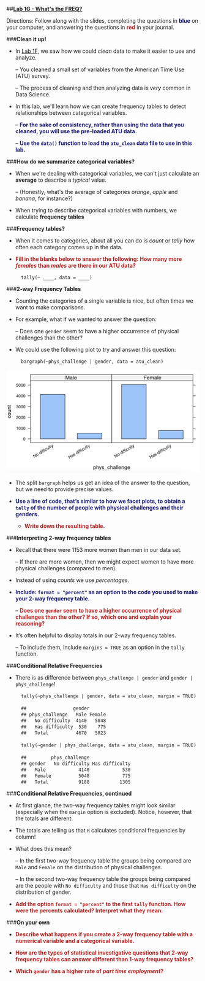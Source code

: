 ##**<u>Lab 1G - What's the FREQ?</u>**

Directions: Follow along with the slides, completing the questions in <span style="color:midnightblue;">**blue**</span> on your computer, and answering the questions in <span style="color:firebrick;">**red**</span> in your journal.

###**Clean it up!**
* In [Lab 1F](lab1f.md), we saw how we could *clean* data to make it easier to use and analyze.

    – You cleaned a small set of variables from the American Time Use (ATU) survey.

    – The process of cleaning and then analyzing data is *very* common in Data Science.

* In this lab, we'll learn how we can create frequency tables to detect relationships between categorical variables.

    – <span style="color:midnightblue;">**For the sake of consistency, rather than using the data that you cleaned, you will use the pre-loaded ATU data.**</span>

    – <span style="color:midnightblue;">**Use the ```data()``` function to load the ```atu_clean``` data file to use in this lab.**</span>

###**How do we summarize categorical variables?**
* When we're dealing with categorical variables, we can't just calculate an **average** to describe a *typical* value.

    – (Honestly, what's the average of categories *orange*, *apple* and *banana*, for instance?)
    
* When trying to describe categorical variables with numbers, we calculate **frequency tables**

###**Frequency tables?**
* When it comes to categories, about all you can do is *count* or *tally* how often each category comes up in the data.

* <span style="color:firebrick;">**Fill in the blanks below to answer the following: How many more *females* than *males* are there in our ATU data?**</span>

        tally(~ ____, data = ____)

###**2-way Frequency Tables**
* Counting the categories of a single variable is nice, but often times we want to make comparisons.

* For example, what if we wanted to answer the question:

    – Does one ```gender``` seem to have a higher occurrence of physical challenges than the other?

* We could use the following plot to try and answer this question:

        bargraph(~phys_challenge | gender, data = atu_clean)

<img src="../../img/1xg0a.png" />

* The split ```bargraph``` helps us get an idea of the answer to the question, but we need to provide precise values.

* <span style="color:midnightblue;">**Use a line of code, that’s similar to how we facet plots, to obtain a ```tally``` of the number of people with physical challenges and their genders.**</span>

    - <span style="color:firebrick;">**Write down the resulting table.**</span>

###**Interpreting 2-way frequency tables**
* Recall that there were 1153 more women than men in our data set.

    – If there are more women, then we might expect women to have more physical challenges (compared to men).

* Instead of using *counts* we use *percentages*.

* <span style="color:midnightblue;">**Include: ```format = "percent"``` as an option to the code you used to make your 2-way frequency table.**</span>

    – <span style="color:firebrick;">**Does one ```gender``` seem to have a higher occurrence of physical challenges than the other? If so, which one and explain your reasoning?**</span>

* It’s often helpful to display totals in our 2-way frequency tables.

    – To include them, include ```margins = TRUE``` as an option in the ```tally``` function.

###**Conditional Relative Frequencies**
* There is as difference between ```phys_challenge | gender``` and ```gender | phys_challenge```!

        tally(~phys_challenge | gender, data = atu_clean, margin = TRUE)

        ##                 gender
        ## phys_challenge   Male Female
        ##   No difficulty  4140   5048
        ##   Has difficulty  530    775
        ##   Total          4670   5823

        tally(~gender | phys_challenge, data = atu_clean, margin = TRUE)

        ##         phys_challenge
        ## gender   No difficulty Has difficulty
        ##   Male            4140            530
        ##   Female          5048            775
        ##   Total           9188           1305

###**Conditional Relative Frequencies, continued**
* At first glance, the two-way frequency tables might look similar (especially when the ```margin``` option is excluded). Notice, however, that the totals are different.

* The totals are telling us that ```R``` calculates conditional frequencies by column!

* What does this mean?        

    – In the first two-way frequency table the groups being compared are ```Male``` and ```Female``` on the distribution of physical challenges.

    – In the second two-way frequency table the groups being compared are the people with ```No difficulty``` and those that ```Has difficulty``` on the distribution of gender.

* <span style="color:firebrick;">**Add the option ```format = "percent"``` to the first ```tally``` function. How were the percents calculated? Interpret what they mean.**</span>

###**On your own**
* <span style="color:firebrick;">**Describe what happens if you create a 2-way frequency table with a numerical variable and a categorical variable.**</span>

* <span style="color:firebrick;">**How are the types of statistical investigative questions that 2-way frequency tables can answer different than 1-way frequency tables?**</span>

* <span style="color:firebrick;">**Which ```gender``` has a higher rate of *part time employment*?**</span>